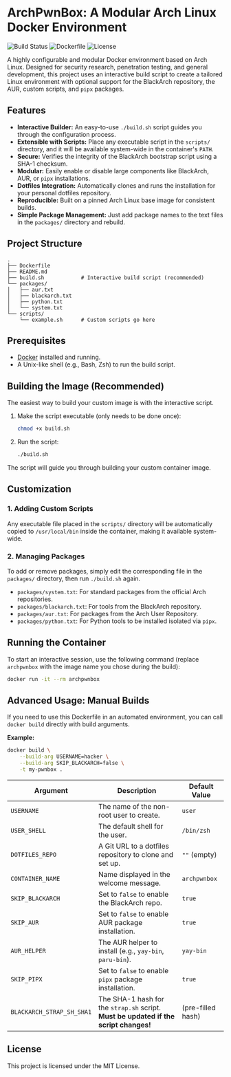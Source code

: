 # ArchPwnBox: A Modular Arch Linux Docker Environment

![Build Status](https://img.shields.io/badge/Build-Interactive-brightgreen?style=for-the-badge)
![Dockerfile](https://img.shields.io/badge/Dockerfile-Arch%20Linux-blue?style=for-the-badge&logo=docker)
![License](https://img.shields.io/badge/License-MIT-green?style=for-the-badge)

A highly configurable and modular Docker environment based on Arch Linux. Designed for security research, penetration testing, and general development, this project uses an interactive build script to create a tailored Linux environment with optional support for the BlackArch repository, the AUR, custom scripts, and `pipx` packages.

## Features

-   **Interactive Builder:** An easy-to-use `./build.sh` script guides you through the configuration process.
-   **Extensible with Scripts:** Place any executable script in the `scripts/` directory, and it will be available system-wide in the container's `PATH`.
-   **Secure:** Verifies the integrity of the BlackArch bootstrap script using a SHA-1 checksum.
-   **Modular:** Easily enable or disable large components like BlackArch, AUR, or `pipx` installations.
-   **Dotfiles Integration:** Automatically clones and runs the installation for your personal dotfiles repository.
-   **Reproducible:** Built on a pinned Arch Linux base image for consistent builds.
-   **Simple Package Management:** Just add package names to the text files in the `packages/` directory and rebuild.

## Project Structure

```
.
├── Dockerfile
├── README.md
├── build.sh            # Interactive build script (recommended)
└── packages/
│   ├── aur.txt
│   ├── blackarch.txt
│   ├── python.txt
│   └── system.txt
└── scripts/
    └── example.sh      # Custom scripts go here
```

## Prerequisites

-   [Docker](https://www.docker.com/get-started) installed and running.
-   A Unix-like shell (e.g., Bash, Zsh) to run the build script.

## Building the Image (Recommended)

The easiest way to build your custom image is with the interactive script.

1.  Make the script executable (only needs to be done once):
    ```bash
    chmod +x build.sh
    ```

2.  Run the script:
    ```bash
    ./build.sh
    ```

The script will guide you through building your custom container image.

## Customization

### 1. Adding Custom Scripts

Any executable file placed in the `scripts/` directory will be automatically copied to `/usr/local/bin` inside the container, making it available system-wide.

### 2. Managing Packages

To add or remove packages, simply edit the corresponding file in the `packages/` directory, then run `./build.sh` again.

-   `packages/system.txt`: For standard packages from the official Arch repositories.
-   `packages/blackarch.txt`: For tools from the BlackArch repository.
-   `packages/aur.txt`: For packages from the Arch User Repository.
-   `packages/python.txt`: For Python tools to be installed isolated via `pipx`.

## Running the Container

To start an interactive session, use the following command (replace `archpwnbox` with the image name you chose during the build):

```bash
docker run -it --rm archpwnbox
```

## Advanced Usage: Manual Builds

If you need to use this Dockerfile in an automated environment, you can call `docker build` directly with build arguments.

**Example:**
```bash
docker build \
    --build-arg USERNAME=hacker \
    --build-arg SKIP_BLACKARCH=false \
    -t my-pwnbox .
```

| Argument                   | Description                                                  | Default Value     |
| -------------------------- | ------------------------------------------------------------ | ----------------- |
| `USERNAME`                 | The name of the non-root user to create.                     | `user`            |
| `USER_SHELL`               | The default shell for the user.                              | `/bin/zsh`        |
| `DOTFILES_REPO`            | A Git URL to a dotfiles repository to clone and set up.      | `""` (empty)      |
| `CONTAINER_NAME`           | Name displayed in the welcome message.                       | `archpwnbox`      |
| `SKIP_BLACKARCH`           | Set to `false` to enable the BlackArch repo.                 | `true`            |
| `SKIP_AUR`                 | Set to `false` to enable AUR package installation.           | `true`            |
| `AUR_HELPER`               | The AUR helper to install (e.g., `yay-bin`, `paru-bin`).     | `yay-bin`         |
| `SKIP_PIPX`                | Set to `false` to enable `pipx` package installation.        | `true`            |
| `BLACKARCH_STRAP_SH_SHA1`  | The SHA-1 hash for the `strap.sh` script. **Must be updated if the script changes!** | (pre-filled hash) |

## License

This project is licensed under the MIT License.